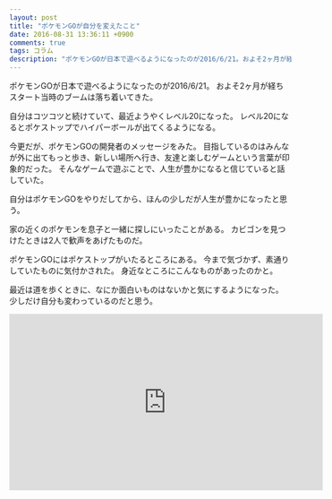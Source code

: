 ```yaml
---
layout: post
title: "ポケモンGOが自分を変えたこと"
date: 2016-08-31 13:36:11 +0900
comments: true
tags: コラム
description: "ポケモンGOが日本で遊べるようになったのが2016/6/21。およそ2ヶ月が経ちスタート当時のブームは落ち着いてきた。自分はコツコツと続けていて、最近ようやくレベル20になった。"
---
```


ポケモンGOが日本で遊べるようになったのが2016/6/21。
およそ2ヶ月が経ちスタート当時のブームは落ち着いてきた。

自分はコツコツと続けていて、最近ようやくレベル20になった。
レベル20になるとポケストップでハイパーボールが出てくるようになる。

今更だが、ポケモンGOの開発者のメッセージをみた。
目指しているのはみんなが外に出てもっと歩き、新しい場所へ行き、友達と楽しむゲームという言葉が印象的だった。
そんなゲームで遊ぶことで、人生が豊かになると信じていると話していた。

自分はポケモンGOをやりだしてから、ほんの少しだが人生が豊かになったと思う。

家の近くのポケモンを息子と一緒に探しにいったことがある。
カビゴンを見つけたときは2人で歓声をあげたものだ。

ポケモンGOにはポケストップがいたるところにある。
今まで気づかず、素通りしていたものに気付かされた。
身近なところにこんなものがあったのかと。

最近は道を歩くときに、なにか面白いものはないかと気にするようになった。
少しだけ自分も変わっているのだと思う。

<iframe width="560" height="315" src="https://www.youtube.com/embed/hdpYBEJMfy0" frameborder="0" allowfullscreen></iframe>
